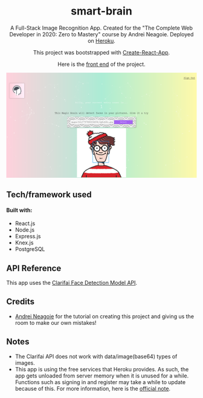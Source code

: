 <h1 align="center">
  smart-brain
</h1>
<p align="center">
  A Full-Stack Image Recognition App. Created for the "The Complete Web Developer in 2020: Zero to Mastery" course by Andrei Neagoie. Deployed on <a href="https://www.heroku.com/" target="_blank" rel="noopener noreferrer">Heroku</a>.
</p>
<p align="center">
  This project was bootstrapped with <a href="https://github.com/facebook/create-react-app">Create-React-App</a>.
</p>
<p align="center">
  Here is the <a href="https://github.com/khoaHyh/smart-brain" target="_blank" rel="noopener noreferrer">front end</a> of the project.
</p>

![demo](https://raw.githubusercontent.com/khoaHyh/smart-brain/master/src/images/smart-brain.png)

## Tech/framework used
#### Built with:
  * React.js
  * Node.js
  * Express.js
  * Knex.js
  * PostgreSQL

## API Reference
This app uses the <a href="https://www.clarifai.com/models/face-detection" target="_blank" rel="noopener noreferrer">Clarifai Face Detection Model API</a>.

## Credits
  * <a href="https://github.com/aneagoie">Andrei Neagoie</a> for the tutorial on creating this project and giving us the room to make our own mistakes!

## Notes
  * The Clarifai API does not work with data/image(base64) types of images.
  * This app is using the free services that Heroku provides. As such, the app gets unloaded from server memory when it is unused for a while. Functions such as signing in and register may take a while to update because of this. For more information, here is the [official note](https://devcenter.heroku.com/articles/dynos#dyno-sleeping).